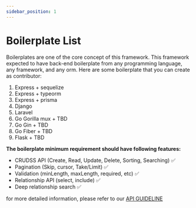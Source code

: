 ```yaml
---
sidebar_position: 1
---
```


# Boilerplate List

Boilerplates are one of the core concept of this framework. This framework expected to have back-end boilerplate from any programming language, any framework, and any orm. Here are some boilerplate that you can create as contributor:

1. Express + sequelize 
2. Express + typeorm
3. Express + prisma
4. Django
5. Laravel
6. Go Gorilla mux + TBD
7. Go Gin + TBD
8. Go Fiber + TBD
9. Flask + TBD

**The boilerplate minimum requirement should have following features:**
- CRUDSS API (Create, Read, Update, Delete, Sorting, Searching) ✅
- Pagination (Skip, cursor, Take/Limit) ✅
- Validation (minLength, maxLength, required, etc) ✅
- Relationship API (select, include) ✅
- Deep relationship search ✅

for more detailed information, please refer to our [API GUIDELINE](api-guideline)